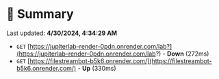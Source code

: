 # 📖 Summary
Last updated: **4/30/2024, 4:34:29 AM**

- `GET` [https://jupiterlab-render-0pdn.onrender.com/lab?](https://jupiterlab-render-0pdn.onrender.com/lab?) - **Down** (272ms)
- `GET` [https://filestreambot-b5k6.onrender.com/](https://filestreambot-b5k6.onrender.com/) - **Up** (330ms)
